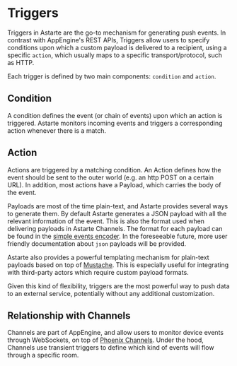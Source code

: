 # Triggers

Triggers in Astarte are the go-to mechanism for generating push events. In contrast with AppEngine's
REST APIs, Triggers allow users to specify conditions upon which a custom payload is delivered to a
recipient, using a specific `action`, which usually maps to a specific transport/protocol, such as
HTTP.

Each trigger is defined by two main components: `condition` and `action`.

## Condition

A condition defines the event (or chain of events) upon which an action is triggered. Astarte
monitors incoming events and triggers a corresponding action whenever there is a match.

## Action

Actions are triggered by a matching condition. An Action defines how the event should be sent to the
outer world (e.g. an http POST on a certain URL). In addition, most actions have a Payload, which
carries the body of the event.

Payloads are most of the time plain-text, and Astarte provides several ways to generate them. By
default Astarte generates a JSON payload with all the relevant information of the event. This is
also the format used when delivering payloads in Astarte Channels. The format for each payload can
be found in the [simple events
encoder](https://github.com/astarte-platform/astarte_core/blob/master/lib/astarte_core/triggers/simple_events/encoder.ex).
In the foreseeable future, more user friendly documentation about `json` payloads will be provided.

Astarte also provides a powerful templating mechanism for plain-text payloads based on top of
[Mustache](https://mustache.github.io/). This is especially useful for integrating with third-party
actors which require custom payload formats.

Given this kind of flexibility, triggers are the most powerful way to push data to an external
service, potentially without any additional customization.

## Relationship with Channels

Channels are part of AppEngine, and allow users to monitor device events through WebSockets, on top
of [Phoenix Channels](https://hexdocs.pm/phoenix/channels.html). Under the hood, Channels use
transient triggers to define which kind of events will flow through a specific room.
